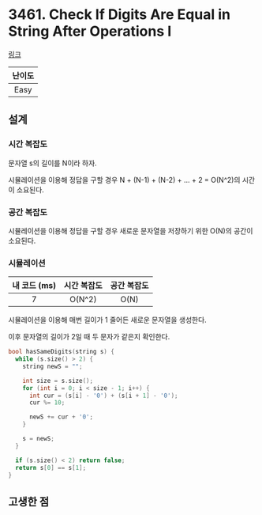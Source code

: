 # 3461. Check If Digits Are Equal in String After Operations I

[링크](https://leetcode.com/problems/check-if-digits-are-equal-in-string-after-operations-i/description/)

| 난이도 |
| :----: |
|  Easy  |

## 설계

### 시간 복잡도

문자열 s의 길이를 N이라 하자.

시뮬레이션을 이용해 정답을 구할 경우 N + (N-1) + (N-2) + ... + 2 = O(N^2)의 시간이 소요된다.

### 공간 복잡도

시뮬레이션을 이용해 정답을 구할 경우 새로운 문자열을 저장하기 위한 O(N)의 공간이 소요된다.

### 시뮬레이션

| 내 코드 (ms) | 시간 복잡도 | 공간 복잡도 |
| :----------: | :---------: | :---------: |
|      7       |   O(N^2)    |    O(N)     |

시뮬레이션을 이용해 매번 길이가 1 줄어든 새로운 문자열을 생성한다.

이후 문자열의 길이가 2일 때 두 문자가 같은지 확인한다.

```cpp
bool hasSameDigits(string s) {
  while (s.size() > 2) {
    string newS = "";

    int size = s.size();
    for (int i = 0; i < size - 1; i++) {
      int cur = (s[i] - '0') + (s[i + 1] - '0');
      cur %= 10;

      newS += cur + '0';
    }

    s = newS;
  }

  if (s.size() < 2) return false;
  return s[0] == s[1];
}
```

## 고생한 점
